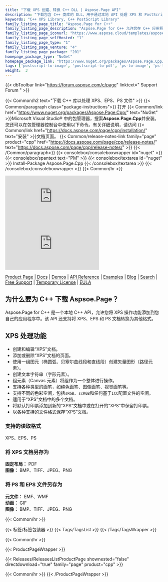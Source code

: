 ```yaml
---
title: "下载 XPS 创建、转换 C++ DLL | Aspose.Page API"
description: "下载包含 C++ 类库的 DLL，用于通过本地 API 处理 XPS 和 PostScript 文档。添加文本、图像、页面、渐变、网格。转换 XPS。"
keywords: "C++ XPS Library, C++ PostScript Library"
family_listing_page_title: "Aspose.Page for C++"
family_listing_page_description: "Aspose.Page for C++ 允许您在 C++ 应用程序中使用 XPS 和 EPS/PS 文档。它允许您创建、编辑和保存现有的以及新的 XPS 文档。此外，它还允许您将 XPS 和 EPS 文档转换为 PDF 和不同类型的图像。它可用于开发应用程序以处理 XPS 和 EPS 文档并将其转换为其他几种格式，例如 PDF、JPEG、BMP、TIFF 等。该 API 在用户友好的高级 API 调用中公开 XPS 和 EPS 文件的内部文件格式，使您可以轻松专注于应用程序开发。"
family_listing_page_iconurl: "https://www.aspose.cloud/templates/aspose/App_Themes/V3/images/page/272x272/aspose_page-for-cpp.png"
family_listing_page_selfHosted: "1"
family_listing_page_type: "1"
family_listing_page_venture: "4"
family_listing_page_package: "201"
homepage_package_type: "NuGet"
homepage_package_link: "https://www.nuget.org/packages/Aspose.Page.Cpp/"
tags: ['postscript-to-image', 'postscript-to-pdf', 'ps-to-image', 'ps-to-pdf', 'xps-to-bmp', 'xps-to-image', 'xps-to-jpeg', 'xps-to-pdf', 'xps-to-png', 'xps-to-tiff']
weight:  3
---
```


{{< dbToolbar link="https://forum.aspose.com/c/page" linktext=" Support Forum " >}}

{{< Common/h2 text="下载 C++ 库以处理 XPS、EPS、PS 文件"  >}}
{{< Common/paragraph class="package-instructions">}}
打开
{{< Common/link href="https://www.nuget.org/packages/Aspose.Page.Cpp/" text="NuGet"  >}}Microsoft Visual Studio® 中的包管理器，搜索<b>Aspose.Page.Cpp</b>并安装。您还可以在包管理器控制台中使用以下命令。有关详细说明，请访问
{{< Common/link href="https://docs.aspose.com/page/cpp/installation/" text="安装"  >}}文档页面。
{{< Common/release-notes-link family="page" product="cpp" href="https://docs.aspose.com/page/cpp/release-notes/" text="https://docs.aspose.com/page/cpp/release-notes/"  >}}
{{< /Common/paragraph>}}
{{< consolebox/consoleboxwrapper id="nuget" >}}
       {{< consolebox/spantext text="PM" >}}
       {{< consolebox/textarea id="nuget" >}} Install-Package Aspose.Page.Cpp {{< /consolebox/textarea >}}
{{< /consolebox/consoleboxwrapper >}}
{{< Common/hr >}}

![Nuget](https://img.shields.io/nuget/v/Aspose.page.Cpp) ![Nuget](https://img.shields.io/nuget/dt/Aspose.page.Cpp?label=nuget%20downloads)

[Product Page](https://products.aspose.com/page/cpp/) | [Docs](https://docs.aspose.com/page/cpp/) | [Demos](https://products.aspose.app/page/family) | [API Reference](https://reference.aspose.com/page/cpp) | [Examples](https://github.com/aspose-page/Aspose.Page-for-C) | [Blog](https://blog.aspose.com/category/page/) | [Search](https://search.aspose.com/) | [Free Support](https://forum.aspose.com/c/page) | [Temporary License](https://purchase.aspose.com/temporary-license) | [EULA](https://about.aspose.com/legal/eula/)

## 为什么要为 C++ 下载 Aspsoe.Page？

Aspose.Page for C++ 是一个本地 C++ API，允许您将 XPS 操作功能添加到您自己的应用程序中。该 API 还支持将 XPS、EPS 和 PS 文档转换为其他格式。

## XPS 处理功能

- 创建和编辑“XPS”文档。
- 添加或删除“XPS”文档的页面。
- 使用一组图元（椭圆弧、贝塞尔曲线段和直线段）创建矢量图形（路径元素）。
- 创建文本字符串（字形元素）。
- 组元素（Canvas 元素）将组作为一个整体进行操作。
- 支持各种类型的画笔，如纯色画笔、图像画笔、视觉画笔等。
- 支持不同的色彩空间，包括`sRGB`、`scRGB`和任何基于`ICC`配置文件的空间。
- 适用于“XPS”文档中的多个文档。
- 将默认打印票添加到新的“XPS”文档中或在打开的“XPS”中保留打印票。
- 以各种支持的文件格式保存“XPS”文档。

### 支持的读取格式

XPS、EPS、PS

### 将 XPS 文档另存为

**固定布局：** PDF\
**图像：** BMP、TIFF、JPEG、PNG

### 将 PS 和 EPS 文件另存为

**元文件：** EMF、WMF\
**动画：** GIF\
**图像：** BMP、TIFF、JPEG、PNG

{{< Common/hr >}}

{{< 标签/标签包装器 >}}
 {{< Tags/TagsList >}}
{{< /Tags/TagsWrapper >}}

{{< Common/hr >}}

{{< ProductPageWrapper >}}
<!-- ReleasesListProductPage-->
   {{< Releases/ReleasesListProductPage shownested="false"  directdownload="true" family="page" product="cpp" >}}
<!-- /ReleasesListProductPage-->
{{< Common/hr >}}
{{< /ProductPageWrapper >}}

